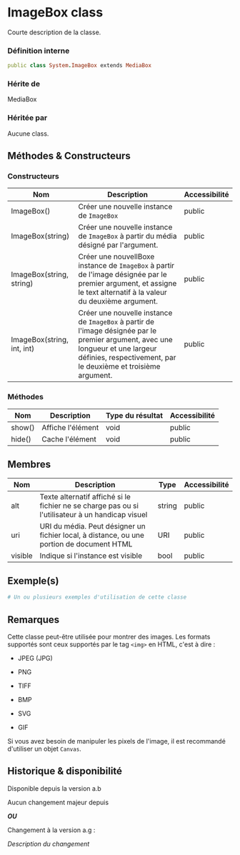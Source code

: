 # ImageBox class

Courte description de la classe.

### Définition interne

```ruby
public class System.ImageBox extends MediaBox
```

### Hérite de

MediaBox

### Héritée par

Aucune class.

## Méthodes & Constructeurs

### Constructeurs

| Nom                        | Description                                                                                                                                                                                       | Accessibilité |
| -------------------------- | ------------------------------------------------------------------------------------------------------------------------------------------------------------------------------------------------- | ------------- |
| ImageBox()                 | Créer une nouvelle instance de `ImageBox`                                                                                                                                                         | public        |
| ImageBox(string)           | Créer une nouvelle instance de `ImageBox` à partir du média désigné par l'argument.                                                                                                               | public        |
| ImageBox(string, string)   | Créer une nouvellBoxe instance de `ImageBox` à partir de l'image désignée par le premier argument, et assigne le text alternatif à la valeur du deuxième argument.                                | public        |
| ImageBox(string, int, int) | Créer une nouvelle instance de `ImageBox` à partir de l'image désignée par le premier argument, avec une longueur et une largeur définies, respectivement, par le deuxième et troisième argument. | public        |

### Méthodes

| Nom    | Description       | Type du résultat | Accessibilité |
| ------ | ----------------- | ---------------- | ------------- |
| show() | Affiche l'élément | void             | public        |
| hide() | Cache l'élément   | void             | public        |

## Membres

| Nom     | Description                                                                                      | Type   | Accessibilité |
| ------- | ------------------------------------------------------------------------------------------------ | ------ | ------------- |
| alt     | Texte alternatif affiché si le fichier ne se charge pas ou si l'utilisateur à un handicap visuel | string | public        |
| uri     | URI du média. Peut désigner un fichier local, à distance, ou une portion de document HTML        | URI    | public        |
| visible | Indique si l'instance est visible                                                                | bool   | public        |

## Exemple(s)

```ruby
# Un ou plusieurs exemples d'utilisation de cette classe
```

## Remarques

Cette classe peut-être utilisée pour montrer des images. Les formats supportés sont ceux supportés par le tag `<img>` en HTML, c'est à dire : 

-  JPEG (JPG)

- PNG

- TIFF

- BMP

- SVG

- GIF



Si vous avez besoin de manipuler les pixels de l'image, il est recommandé d'utiliser un objet `Canvas`.

## Historique & disponibilité

Disponible depuis la version a.b

Aucun changement majeur depuis

***OU***

Changement à la version a.g :

*Description du changement*
